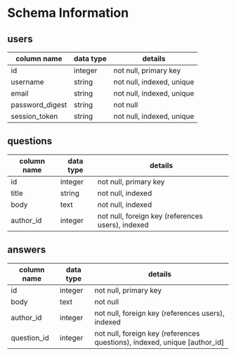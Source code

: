 # Schema Information

## users
column name     | data type | details
----------------|-----------|-----------------------
id              | integer   | not null, primary key
username        | string    | not null, indexed, unique
email           | string    | not null, indexed, unique
password_digest | string    | not null
session_token   | string    | not null, indexed, unique

## questions
column name     | data type | details
----------------|-----------|-----------------------
id              | integer   | not null, primary key
title           | string    | not null, indexed
body            | text      | not null, indexed
author_id       | integer   | not null, foreign key (references users), indexed

## answers
column name     | data type | details
----------------|-----------|-----------------------
id              | integer   | not null, primary key
body            | text      | not null
author_id       | integer   | not null, foreign key (references users), indexed
question_id     | integer   | not null, foreign key (references questions), indexed, unique [author_id]
